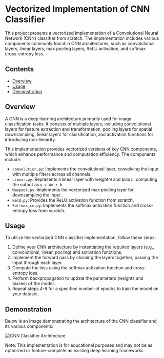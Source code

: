 # Vectorized Implementation of CNN Classifier

This project presents a vectorized implementation of a Convolutional Neural Network (CNN) classifier from scratch. The implementation includes various components commonly found in CNN architectures, such as convolutional layers, linear layers, max pooling layers, ReLU activation, and softmax cross-entropy loss.

## Contents

- [Overview](#overview)
- [Usage](#usage)
- [Demonstration](#Demonstration)

## Overview

A CNN is a deep learning architecture primarily used for image classification tasks. It consists of multiple layers, including convolutional layers for feature extraction and transformation, pooling layers for spatial downsampling, linear layers for classification, and activation functions for introducing non-linearity.

This implementation provides vectorized versions of key CNN components, which enhance performance and computation efficiency. The components include:
- `convolution.py`: Implements the convolutional layer, convolving the input with multiple filters across all channels.
- `Linear.py`: Represents a linear layer with weight `W` and bias `b`, computing the output as `y = Wx + b`.
- `Maxpool.py`: Implements the vectorized max pooling layer for downsampling the input.
- `RelU.py`: Provides the ReLU activation function from scratch.
- `Softmax_ce.py`: Implements the softmax activation function and cross-entropy loss from scratch.

## Usage

To utilize the vectorized CNN classifier implementation, follow these steps:
1. Define your CNN architecture by instantiating the required layers (e.g., convolutional, linear, pooling) and activation functions.
2. Implement the forward pass by chaining the layers together, passing the input through each layer.
3. Compute the loss using the softmax activation function and cross-entropy loss.
4. Perform backpropagation to update the parameters (weights and biases) of the model.
5. Repeat steps 4-6 for a specified number of epochs to train the model on your dataset.

## Demonstration

Below is an image demonstrating the architecture of the CNN classifier and its various components:

![CNN Classifier Architecture]([https://example.com/cnn-architecture.png](https://miro.medium.com/v2/resize:fit:1100/format:webp/1*z7hd8FZeI_eodazwIapvAw.png))

Note: This implementation is for educational purposes and may not be as optimized or feature-complete as existing deep learning frameworks.
